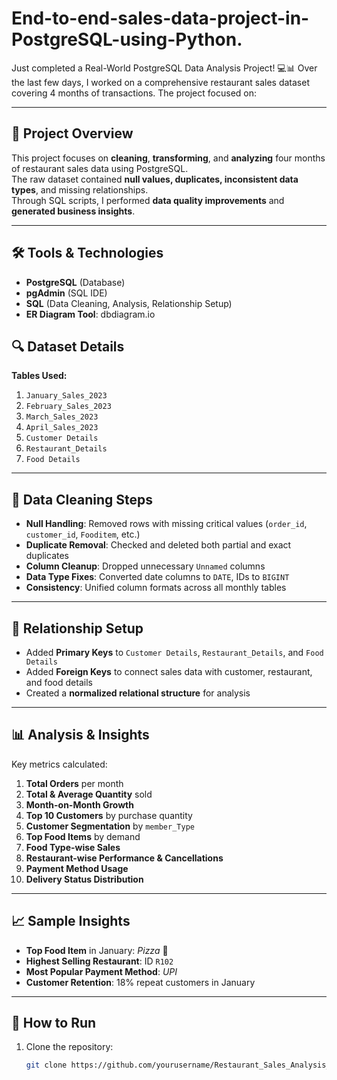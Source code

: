 # End-to-end-sales-data-project-in-PostgreSQL-using-Python.
 Just completed a Real-World PostgreSQL Data Analysis Project! 💻📊  Over the last few days, I worked on a comprehensive restaurant sales dataset covering 4 months of transactions. The project focused on:
 
---
## 📌 Project Overview
This project focuses on **cleaning**, **transforming**, and **analyzing** four months of restaurant sales data using PostgreSQL.  
The raw dataset contained **null values, duplicates, inconsistent data types**, and missing relationships.  
Through SQL scripts, I performed **data quality improvements** and **generated business insights**.

---

## 🛠 Tools & Technologies
- **PostgreSQL** (Database)
- **pgAdmin** (SQL IDE)
- **SQL** (Data Cleaning, Analysis, Relationship Setup)
- **ER Diagram Tool**: dbdiagram.io
## 🔍 Dataset Details
**Tables Used:**
1. `January_Sales_2023`
2. `February_Sales_2023`
3. `March_Sales_2023`
4. `April_Sales_2023`
5. `Customer Details`
6. `Restaurant_Details`
7. `Food Details`

---

## 🧹 Data Cleaning Steps
- **Null Handling**: Removed rows with missing critical values (`order_id`, `customer_id`, `Fooditem`, etc.)
- **Duplicate Removal**: Checked and deleted both partial and exact duplicates
- **Column Cleanup**: Dropped unnecessary `Unnamed` columns
- **Data Type Fixes**: Converted date columns to `DATE`, IDs to `BIGINT`
- **Consistency**: Unified column formats across all monthly tables

---

## 🔗 Relationship Setup
- Added **Primary Keys** to `Customer Details`, `Restaurant_Details`, and `Food Details`
- Added **Foreign Keys** to connect sales data with customer, restaurant, and food details
- Created a **normalized relational structure** for analysis

---

## 📊 Analysis & Insights
Key metrics calculated:
1. **Total Orders** per month
2. **Total & Average Quantity** sold
3. **Month-on-Month Growth**
4. **Top 10 Customers** by purchase quantity
5. **Customer Segmentation** by `member_Type`
6. **Top Food Items** by demand
7. **Food Type-wise Sales**
8. **Restaurant-wise Performance & Cancellations**
9. **Payment Method Usage**
10. **Delivery Status Distribution**

---

## 📈 Sample Insights
- **Top Food Item** in January: *Pizza* 🍕
- **Highest Selling Restaurant**: ID `R102`
- **Most Popular Payment Method**: *UPI*
- **Customer Retention**: 18% repeat customers in January

---

## 🚀 How to Run
1. Clone the repository:
   ```bash
   git clone https://github.com/yourusername/Restaurant_Sales_Analysis_PostgreSQL.git

